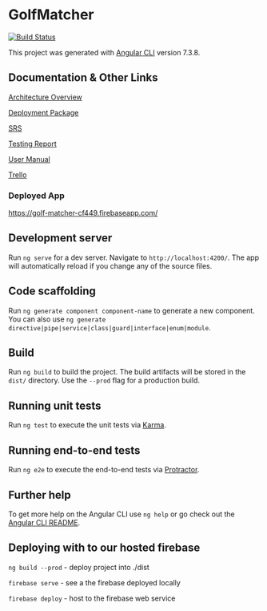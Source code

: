 # GolfMatcher

[![Build Status](https://travis-ci.org/peterjester/golf-matcher.svg?branch=master)](https://travis-ci.org/peterjester/golf-matcher)

This project was generated with [Angular CLI](https://github.com/angular/angular-cli) version 7.3.8.

## Documentation & Other Links

[Architecture Overview](https://github.com/peterjester/golf-matcher/blob/master/docs/Architecture%20Overview.pdf)

[Deployment Package](https://github.com/peterjester/golf-matcher/blob/master/docs/Deployment%20Package.pdf)

[SRS](https://github.com/peterjester/golf-matcher/blob/master/docs/SRS.docx.pdf)

[Testing Report](https://github.com/peterjester/golf-matcher/blob/master/docs/Testing%20Report.pdf)

[User Manual](https://github.com/peterjester/golf-matcher/blob/master/docs/User%20Manual.pdf)


[Trello](https://trello.com/b/yGfjGkj2/golf-matcher)

### Deployed App

https://golf-matcher-cf449.firebaseapp.com/

## Development server

Run `ng serve` for a dev server. Navigate to `http://localhost:4200/`. The app will automatically reload if you change any of the source files.

## Code scaffolding

Run `ng generate component component-name` to generate a new component. You can also use `ng generate directive|pipe|service|class|guard|interface|enum|module`.

## Build

Run `ng build` to build the project. The build artifacts will be stored in the `dist/` directory. Use the `--prod` flag for a production build.

## Running unit tests

Run `ng test` to execute the unit tests via [Karma](https://karma-runner.github.io).

## Running end-to-end tests

Run `ng e2e` to execute the end-to-end tests via [Protractor](http://www.protractortest.org/).

## Further help

To get more help on the Angular CLI use `ng help` or go check out the [Angular CLI README](https://github.com/angular/angular-cli/blob/master/README.md).

## Deploying with to our hosted firebase

`ng build --prod` - deploy project into ./dist

`firebase serve` - see a the firebase deployed locally

`firebase deploy` - host to the firebase web service




